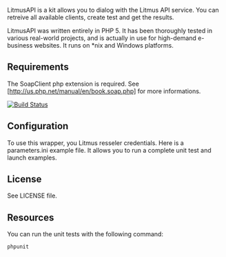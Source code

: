 LitmusAPI is a kit allows you to dialog with the Litmus API service. You can
retreive all available clients, create test and get the results.

LitmusAPI was written entirely in PHP 5.
It has been thoroughly tested in various real-world projects, and is actually in
use for high-demand e-business websites.
It runs on *nix and Windows platforms.


Requirements
------------

The SoapClient php extension is required.
See [http://us.php.net/manual/en/book.soap.php] for more informations.

[![Build Status](https://secure.travis-ci.org/yzalis/Litmus.png?branch=master)](http://travis-ci.org/yzalis/Litmus)

Configuration
-------------

To use this wrapper, you Litmus resseler credentials. Here is a parameters.ini example file. It allows you to run a complete unit test and launch examples.

License
-------

See LICENSE file.

Resources
---------

You can run the unit tests with the following command:

```
phpunit
```
